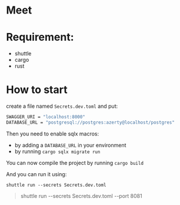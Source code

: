# Meet 

# Requirement:
 - shuttle
 - cargo
 - rust

# How to start

create a file named `Secrets.dev.toml` and put:

```bash
SWAGGER_URI = "localhost:8000"
DATABASE_URL = "postgresql://postgres:azerty@localhost/postgres"
```

Then you need to enable sqlx macros:
 - by adding a `DATABASE_URL` in your environment
 - by running `cargo sqlx migrate run`

You can now compile the project by running `cargo build`

And you can run it using:

`shuttle run --secrets Secrets.dev.toml`

> shuttle run --secrets Secrets.dev.toml --port 8081
